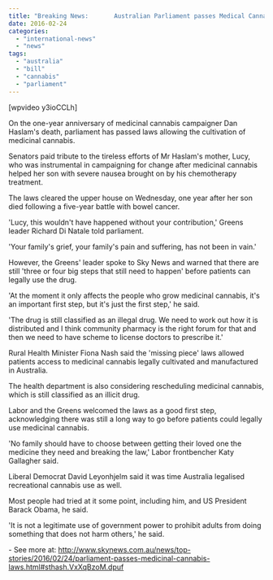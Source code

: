 ```yaml
---
title: "Breaking News:       Australian Parliament passes Medical Cannabis laws."
date: 2016-02-24
categories: 
  - "international-news"
  - "news"
tags: 
  - "australia"
  - "bill"
  - "cannabis"
  - "parliament"
---
```


\[wpvideo y3ioCCLh\]

On the one-year anniversary of medicinal cannabis campaigner Dan Haslam's death, parliament has passed laws allowing the cultivation of medicinal cannabis.

Senators paid tribute to the tireless efforts of Mr Haslam's mother, Lucy, who was instrumental in campaigning for change after medicinal cannabis helped her son with severe nausea brought on by his chemotherapy treatment.

The laws cleared the upper house on Wednesday, one year after her son died following a five-year battle with bowel cancer.

'Lucy, this wouldn't have happened without your contribution,' Greens leader Richard Di Natale told parliament.

'Your family's grief, your family's pain and suffering, has not been in vain.'

However, the Greens' leader spoke to Sky News and warned that there are still 'three or four big steps that still need to happen' before patients can legally use the drug.

'At the moment it only affects the people who grow medicinal cannabis, it's an important first step, but it's just the first step,' he said.

'The drug is still classified as an illegal drug. We need to work out how it is distributed and I think community pharmacy is the right forum for that and then we need to have scheme to license doctors to prescribe it.'

Rural Health Minister Fiona Nash said the 'missing piece' laws allowed patients access to medicinal cannabis legally cultivated and manufactured in Australia.

The health department is also considering rescheduling medicinal cannabis, which is still classified as an illicit drug.

Labor and the Greens welcomed the laws as a good first step, acknowledging there was still a long way to go before patients could legally use medicinal cannabis.

'No family should have to choose between getting their loved one the medicine they need and breaking the law,' Labor frontbencher Katy Gallagher said.

Liberal Democrat David Leyonhjelm said it was time Australia legalised recreational cannabis use as well.

Most people had tried at it some point, including him, and US President Barack Obama, he said.

'It is not a legitimate use of government power to prohibit adults from doing something that does not harm others,' he said.

\- See more at: http://www.skynews.com.au/news/top-stories/2016/02/24/parliament-passes-medicinal-cannabis-laws.html#sthash.VxXqBzoM.dpuf
